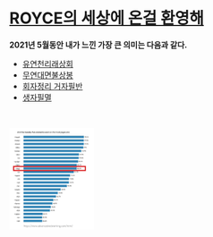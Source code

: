 <meta carset="UTF-8">
<body>
<h1><a href="royce world.html" target="_blank" title="test">ROYCE의 세상에 온걸 환영해</a></h1>
<p><strong>2021년 5월동안 내가 느낀 가장 큰 의미는 다음과 같다.</strong>
<ul>
 <li><a href="test 1.html" title="test1">유연천리래상회</a></li>
 <li><a href="test 2.html" title="test2">무연대면불상봉</a></li>
 <li><a href="test 3.html" title="test3"><u>회자정리 거자필반</a></u></li>
 <li><a href="test 4.html" title="test4">생자필멸</a></li>
</ul></p><p style="margin-top:45px;">
</body>
<img src="test.code.png"width="30%">
</html>
